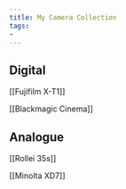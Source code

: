 ```yaml
---
title: My Camera Collection
tags: 
- 
---
```






## Digital

[[Fujifilm X-T1]]

[[Blackmagic Cinema]]

## Analogue


[[Rollei 35s]]

[[Minolta XD7]]

